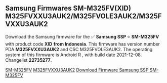 <h2>Samsung Firmwares SM-M325FV(XID) M325FVXXU3AUK2/M325FVOLE3AUK2/M325FVXXU3AUK2</h2>
Download the Samsung firmware for the ✅ <strong>Samsung SSP </strong> ⭐ <strong>SM-M325FV</strong> with product code <strong>XID</strong> <strong> from Indonesia</strong>. This firmware has version number PDA <strong>M325FVXXU3AUK2</strong> and CSC M325FVOLE3AUK2. The operating system of this firmware is Android R , with build date 2021-12-08. Changelist <strong>22735277</strong>.


[SM-M325FV](https://samfirm.shop/samsung/model/SM-M325FV)
[M325FVXXU3AUK2](https://samfirm.shop/samsung/pda/M325FVXXU3AUK2)
[Download Firmware Samsung SSP SM-M325FV](https://samfirm.shop/samsung/firmware/481128)

